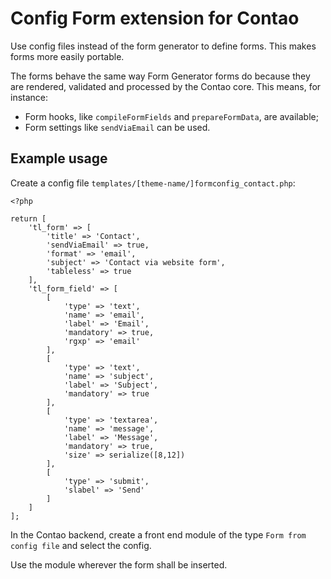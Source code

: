 # Config Form extension for Contao

Use config files instead of the form generator to define forms. This makes forms more easily portable.

The forms behave the same way Form Generator forms do because they are rendered, validated and processed by the Contao core. This means, for instance:
- Form hooks, like `compileFormFields` and `prepareFormData`, are available;
- Form settings like `sendViaEmail` can be used.

## Example usage
Create a config file `templates/[theme-name/]formconfig_contact.php`:

```
<?php

return [
	'tl_form' => [
		'title' => 'Contact',
		'sendViaEmail' => true,
		'format' => 'email',
		'subject' => 'Contact via website form',
		'tableless' => true
	],
	'tl_form_field' => [
		[
			'type' => 'text',
			'name' => 'email',
			'label' => 'Email',
			'mandatory' => true,
			'rgxp' => 'email'
		],
		[
			'type' => 'text',
			'name' => 'subject',
			'label' => 'Subject',
			'mandatory' => true
		],
		[
			'type' => 'textarea',
			'name' => 'message',
			'label' => 'Message',
			'mandatory' => true,
			'size' => serialize([8,12])
		],
		[
			'type' => 'submit',
			'slabel' => 'Send'
		]
	]
];
```

In the Contao backend, create a front end module of the type `Form from config file` and select the config.

Use the module wherever the form shall be inserted.
